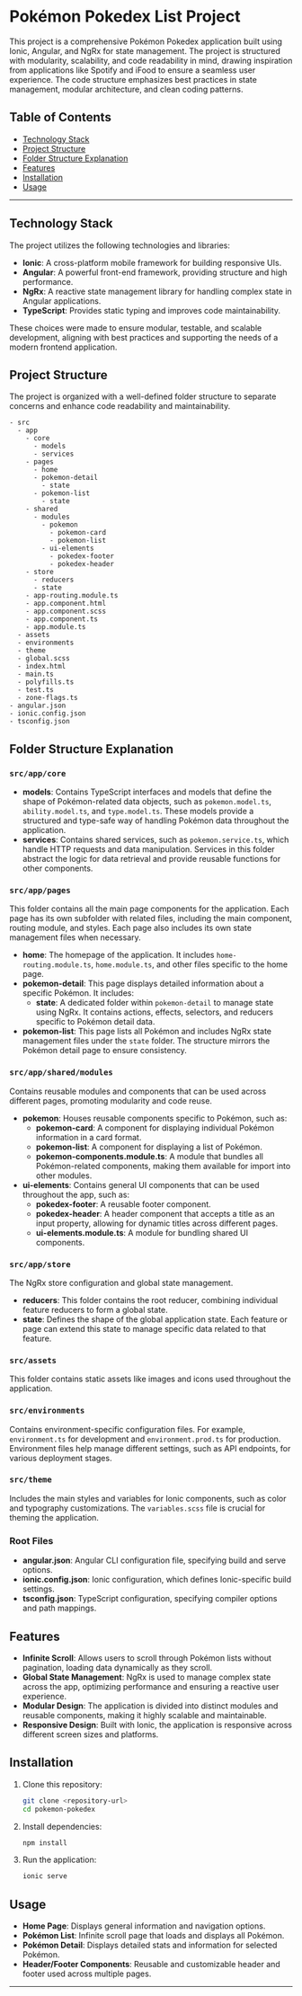 # Pokémon Pokedex List Project

This project is a comprehensive Pokémon Pokedex application built using Ionic, Angular, and NgRx for state management. The project is structured with modularity, scalability, and code readability in mind, drawing inspiration from applications like Spotify and iFood to ensure a seamless user experience. The code structure emphasizes best practices in state management, modular architecture, and clean coding patterns.

## Table of Contents
- [Technology Stack](#technology-stack)
- [Project Structure](#project-structure)
- [Folder Structure Explanation](#folder-structure-explanation)
- [Features](#features)
- [Installation](#installation)
- [Usage](#usage)

---

## Technology Stack

The project utilizes the following technologies and libraries:

- **Ionic**: A cross-platform mobile framework for building responsive UIs.
- **Angular**: A powerful front-end framework, providing structure and high performance.
- **NgRx**: A reactive state management library for handling complex state in Angular applications.
- **TypeScript**: Provides static typing and improves code maintainability.

These choices were made to ensure modular, testable, and scalable development, aligning with best practices and supporting the needs of a modern frontend application.

## Project Structure

The project is organized with a well-defined folder structure to separate concerns and enhance code readability and maintainability.

```plaintext
- src
  - app
    - core
      - models
      - services
    - pages
      - home
      - pokemon-detail
        - state
      - pokemon-list
        - state
    - shared
      - modules
        - pokemon
          - pokemon-card
          - pokemon-list
        - ui-elements
          - pokedex-footer
          - pokedex-header
    - store
      - reducers
      - state
    - app-routing.module.ts
    - app.component.html
    - app.component.scss
    - app.component.ts
    - app.module.ts
  - assets
  - environments
  - theme
  - global.scss
  - index.html
  - main.ts
  - polyfills.ts
  - test.ts
  - zone-flags.ts
- angular.json
- ionic.config.json
- tsconfig.json
```

## Folder Structure Explanation

### `src/app/core`

- **models**: Contains TypeScript interfaces and models that define the shape of Pokémon-related data objects, such as `pokemon.model.ts`, `ability.model.ts`, and `type.model.ts`. These models provide a structured and type-safe way of handling Pokémon data throughout the application.
- **services**: Contains shared services, such as `pokemon.service.ts`, which handle HTTP requests and data manipulation. Services in this folder abstract the logic for data retrieval and provide reusable functions for other components.

### `src/app/pages`

This folder contains all the main page components for the application. Each page has its own subfolder with related files, including the main component, routing module, and styles. Each page also includes its own state management files when necessary.

- **home**: The homepage of the application. It includes `home-routing.module.ts`, `home.module.ts`, and other files specific to the home page.
- **pokemon-detail**: This page displays detailed information about a specific Pokémon. It includes:
  - **state**: A dedicated folder within `pokemon-detail` to manage state using NgRx. It contains actions, effects, selectors, and reducers specific to Pokémon detail data.
- **pokemon-list**: This page lists all Pokémon and includes NgRx state management files under the `state` folder. The structure mirrors the Pokémon detail page to ensure consistency.

### `src/app/shared/modules`

Contains reusable modules and components that can be used across different pages, promoting modularity and code reuse.

- **pokemon**: Houses reusable components specific to Pokémon, such as:
  - **pokemon-card**: A component for displaying individual Pokémon information in a card format.
  - **pokemon-list**: A component for displaying a list of Pokémon.
  - **pokemon-components.module.ts**: A module that bundles all Pokémon-related components, making them available for import into other modules.
- **ui-elements**: Contains general UI components that can be used throughout the app, such as:
  - **pokedex-footer**: A reusable footer component.
  - **pokedex-header**: A header component that accepts a title as an input property, allowing for dynamic titles across different pages.
  - **ui-elements.module.ts**: A module for bundling shared UI components.

### `src/app/store`

The NgRx store configuration and global state management.

- **reducers**: This folder contains the root reducer, combining individual feature reducers to form a global state.
- **state**: Defines the shape of the global application state. Each feature or page can extend this state to manage specific data related to that feature.

### `src/assets`

This folder contains static assets like images and icons used throughout the application.

### `src/environments`

Contains environment-specific configuration files. For example, `environment.ts` for development and `environment.prod.ts` for production. Environment files help manage different settings, such as API endpoints, for various deployment stages.

### `src/theme`

Includes the main styles and variables for Ionic components, such as color and typography customizations. The `variables.scss` file is crucial for theming the application.

### Root Files

- **angular.json**: Angular CLI configuration file, specifying build and serve options.
- **ionic.config.json**: Ionic configuration, which defines Ionic-specific build settings.
- **tsconfig.json**: TypeScript configuration, specifying compiler options and path mappings.

## Features

- **Infinite Scroll**: Allows users to scroll through Pokémon lists without pagination, loading data dynamically as they scroll.
- **Global State Management**: NgRx is used to manage complex state across the app, optimizing performance and ensuring a reactive user experience.
- **Modular Design**: The application is divided into distinct modules and reusable components, making it highly scalable and maintainable.
- **Responsive Design**: Built with Ionic, the application is responsive across different screen sizes and platforms.

## Installation

1. Clone this repository:
   ```bash
   git clone <repository-url>
   cd pokemon-pokedex
   ```

2. Install dependencies:
   ```bash
   npm install
   ```

3. Run the application:
   ```bash
   ionic serve
   ```

## Usage

- **Home Page**: Displays general information and navigation options.
- **Pokémon List**: Infinite scroll page that loads and displays all Pokémon.
- **Pokémon Detail**: Displays detailed stats and information for selected Pokémon.
- **Header/Footer Components**: Reusable and customizable header and footer used across multiple pages.

---

